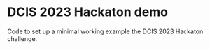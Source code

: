 # DCIS 2023 Hackaton demo
Code to set up a minimal working example the DCIS 2023 Hackaton challenge.
